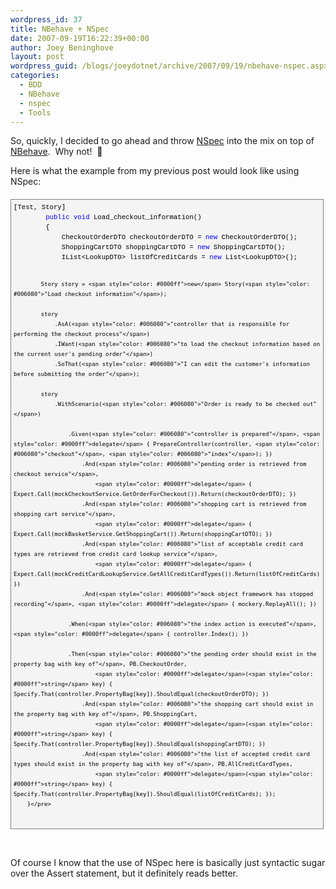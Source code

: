 ```yaml
---
wordpress_id: 37
title: NBehave + NSpec
date: 2007-09-19T16:22:39+00:00
author: Joey Beninghove
layout: post
wordpress_guid: /blogs/joeydotnet/archive/2007/09/19/nbehave-nspec.aspx
categories:
  - BDD
  - NBehave
  - nspec
  - Tools
---
```

So, quickly, I decided to go ahead and throw [NSpec](http://nspec.tigris.org/) into the mix on top of [NBehave](http://www.codeplex.com/NBehave).&nbsp; Why not!&nbsp; 🙂

Here is what the example from my previous post would look like&nbsp;using NSpec:

<div style="border-right: gray 1px solid;padding-right: 4px;border-top: gray 1px solid;padding-left: 4px;font-size: 8pt;padding-bottom: 4px;margin: 20px 0px 10px;overflow: auto;border-left: gray 1px solid;width: 97.5%;cursor: text;line-height: 12pt;padding-top: 4px;border-bottom: gray 1px solid;font-family: consolas, 'Courier New', courier, monospace;background-color: #f4f4f4">
  <pre style="padding-right: 0px;padding-left: 0px;font-size: 8pt;padding-bottom: 0px;margin: 0em;overflow: visible;width: 100%;color: black;border-top-style: none;line-height: 12pt;padding-top: 0px;font-family: consolas, 'Courier New', courier, monospace;border-right-style: none;border-left-style: none;background-color: #f4f4f4;border-bottom-style: none">[Test, Story]
        <span style="color: #0000ff">public</span> <span style="color: #0000ff">void</span> Load_checkout_information()
        {
            CheckoutOrderDTO checkoutOrderDTO = <span style="color: #0000ff">new</span> CheckoutOrderDTO();
            ShoppingCartDTO shoppingCartDTO = <span style="color: #0000ff">new</span> ShoppingCartDTO();
            IList&lt;LookupDTO&gt; listOfCreditCards = <span style="color: #0000ff">new</span> List&lt;LookupDTO&gt;();

            Story story = <span style="color: #0000ff">new</span> Story(<span style="color: #006080">"Load checkout information"</span>);

            story
                .AsA(<span style="color: #006080">"controller that is responsible for performing the checkout process"</span>)
                .IWant(<span style="color: #006080">"to load the checkout information based on the current user's pending order"</span>)
                .SoThat(<span style="color: #006080">"I can edit the customer's information before submitting the order"</span>);

            story
                .WithScenario(<span style="color: #006080">"Order is ready to be checked out"</span>)

                    .Given(<span style="color: #006080">"controller is prepared"</span>, <span style="color: #0000ff">delegate</span> { PrepareController(controller, <span style="color: #006080">"checkout"</span>, <span style="color: #006080">"index"</span>); })
                        .And(<span style="color: #006080">"pending order is retrieved from checkout service"</span>,
                            <span style="color: #0000ff">delegate</span> { Expect.Call(mockCheckoutService.GetOrderForCheckout()).Return(checkoutOrderDTO); })
                        .And(<span style="color: #006080">"shopping cart is retrieved from shopping cart service"</span>,
                            <span style="color: #0000ff">delegate</span> { Expect.Call(mockBasketService.GetShoppingCart()).Return(shoppingCartDTO); })
                        .And(<span style="color: #006080">"list of acceptable credit card types are retrieved from credit card lookup service"</span>,
                            <span style="color: #0000ff">delegate</span> { Expect.Call(mockCreditCardLookupService.GetAllCreditCardTypes()).Return(listOfCreditCards); })
                        .And(<span style="color: #006080">"mock object framework has stopped recording"</span>, <span style="color: #0000ff">delegate</span> { mockery.ReplayAll(); })

                    .When(<span style="color: #006080">"the index action is executed"</span>, <span style="color: #0000ff">delegate</span> { controller.Index(); })

                    .Then(<span style="color: #006080">"the pending order should exist in the property bag with key of"</span>, PB.CheckoutOrder,
                            <span style="color: #0000ff">delegate</span>(<span style="color: #0000ff">string</span> key) { Specify.That(controller.PropertyBag[key]).ShouldEqual(checkoutOrderDTO); })
                        .And(<span style="color: #006080">"the shopping cart should exist in the property bag with key of"</span>, PB.ShoppingCart,
                            <span style="color: #0000ff">delegate</span>(<span style="color: #0000ff">string</span> key) { Specify.That(controller.PropertyBag[key]).ShouldEqual(shoppingCartDTO); })
                        .And(<span style="color: #006080">"the list of accepted credit card types should exist in the property bag with key of"</span>, PB.AllCreditCardTypes,
                            <span style="color: #0000ff">delegate</span>(<span style="color: #0000ff">string</span> key) { Specify.That(controller.PropertyBag[key]).ShouldEqual(listOfCreditCards); });
        }</pre>
</div>

&nbsp;

Of course I know that the use of NSpec here&nbsp;is basically just syntactic sugar over the Assert statement, but it definitely reads better.